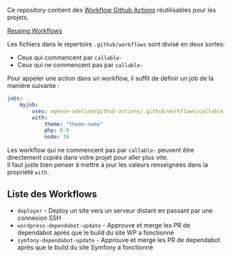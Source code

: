 Ce repository contient des [Workflow Github Actions](https://docs.github.com/en/actions/using-workflows/about-workflows)
réutilisables pour les projets. 

[Reusing Workflows](https://docs.github.com/en/actions/using-workflows/reusing-workflows)

Les fichiers dans le repertoire `.github/workflows` sont divisé en deux sortes:
- Ceux qui commencent par `callable-`
- Ceux qui ne commencent pas par `callable-`

Pour appeler une action dans un workflow, il suffit de définir un job de la 
manière suivante :

```yaml
jobs:
    myjob:
        uses: agence-adeliom/github-actions/.github/workflows/callable-wordpress-dependabot-update.yml@main
        with:
            theme: "theme-name"
            php: 8.0
            node: 16
```

Les workflow qui ne commencent pas par `callable-` peuvent être directement copiés dans votre projet pour aller plus vite.  
Il faut juste bien penser à mettre à jour les valeurs renseignées dans la propriété
`with`.

## Liste des Workflows 

- `deployer` - Deploy un site vers un serveur distant en passant par une connexion SSH
- `wordpress-dependabot-update` - Approuve et merge les PR de dependabot après 
que le build du site WP a fonctionné
- `symfony-dependabot-update` - Approuve et merge les PR de dependabot après
que le build du site Symfony a fonctionné